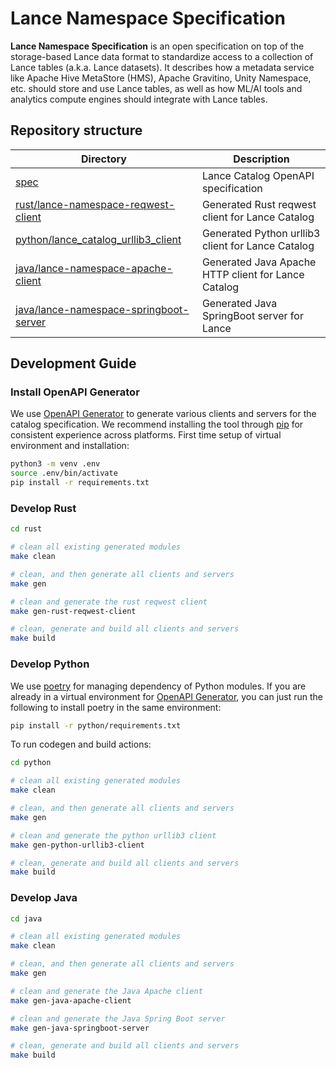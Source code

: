 # Lance Namespace Specification

**Lance Namespace Specification** is an open specification on top of the storage-based Lance data format
to standardize access to a collection of Lance tables (a.k.a. Lance datasets).
It describes how a metadata service like Apache Hive MetaStore (HMS), Apache Gravitino, Unity Namespace, etc.
should store and use Lance tables, as well as how ML/AI tools and analytics compute engines should integrate with Lance tables.

## Repository structure

| Directory                                                                      | Description                                         |
|--------------------------------------------------------------------------------|-----------------------------------------------------|
| [spec](./spec)                                                                 | Lance Catalog OpenAPI specification                 |
| [rust/lance-namespace-reqwest-client](./rust/lance-namespace-reqwest-client)       | Generated Rust reqwest client for Lance Catalog     |
| [python/lance_catalog_urllib3_client](./python/lance_catalog_urllib3_client)   | Generated Python urllib3 client for Lance Catalog   |
| [java/lance-namespace-apache-client](./java/lance-namespace-apache-client)         | Generated Java Apache HTTP client for Lance Catalog |
| [java/lance-namespace-springboot-server](./java/lance-namespace-springboot-server) | Generated Java SpringBoot server for Lance          |

## Development Guide

### Install OpenAPI Generator

We use [OpenAPI Generator](https://github.com/OpenAPITools/openapi-generator)
to generate various clients and servers for the catalog specification.
We recommend installing the tool through [pip](https://pypi.org/project/openapi-generator-cli/)
for consistent experience across platforms.
First time setup of virtual environment and installation:

```bash
python3 -m venv .env
source .env/bin/activate
pip install -r requirements.txt
```

### Develop Rust

```bash
cd rust

# clean all existing generated modules
make clean

# clean, and then generate all clients and servers
make gen 

# clean and generate the rust reqwest client
make gen-rust-reqwest-client

# clean, generate and build all clients and servers
make build
```

### Develop Python

We use [poetry](https://python-poetry.org/) for managing dependency of Python modules.
If you are already in a virtual environment for [OpenAPI Generator](#install-openapi-generator),
you can just run the following to install poetry in the same environment:

```bash
pip install -r python/requirements.txt
```

To run codegen and build actions:

```bash
cd python

# clean all existing generated modules
make clean

# clean, and then generate all clients and servers
make gen 

# clean and generate the python urllib3 client
make gen-python-urllib3-client

# clean, generate and build all clients and servers
make build
```

### Develop Java

```bash
cd java

# clean all existing generated modules
make clean

# clean, and then generate all clients and servers
make gen 

# clean and generate the Java Apache client
make gen-java-apache-client

# clean and generate the Java Spring Boot server
make gen-java-springboot-server

# clean, generate and build all clients and servers
make build
```
